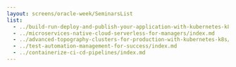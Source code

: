 ```yaml
---
layout: screens/oracle-week/SeminarsList
list:
  - ../build-run-deploy-and-publish-your-application-with-kubernetes-k8s/index.md
  - ../microservices-native-cloud-serverless-for-managers/index.md
  - ../advanced-topography-clusters-for-production-with-kubernetes-k8s/index.md
  - ../test-automation-management-for-success/index.md
  - ../containerize-ci-cd-pipelines/index.md
---
```

